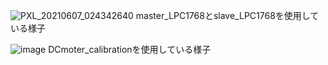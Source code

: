 ![PXL_20210607_024342640](https://user-images.githubusercontent.com/66021066/120952502-24178b80-c786-11eb-8787-4a1ca48a6422.jpg)
master_LPC1768とslave_LPC1768を使用している様子 




![image](https://user-images.githubusercontent.com/66021066/120954193-963d9f80-c789-11eb-8378-a7ea72a6206f.png)
DCmoter_calibrationを使用している様子

